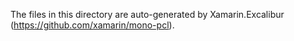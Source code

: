 The files in this directory are auto-generated by Xamarin.Excalibur
(https://github.com/xamarin/mono-pcl).
